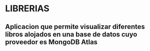 # LIBRERIAS

## Aplicacion que permite visualizar diferentes libros alojados en una base de datos cuyo proveedor es MongoDB Atlas
